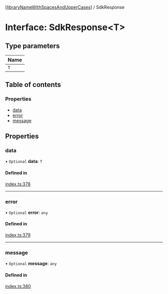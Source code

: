 [[libraryNameWithSpacesAndUpperCases]](../README.md) / SdkResponse

# Interface: SdkResponse<T\>

## Type parameters

| Name |
| :------ |
| `T` |

## Table of contents

### Properties

- [data](SdkResponse.md#data)
- [error](SdkResponse.md#error)
- [message](SdkResponse.md#message)

## Properties

### data

• `Optional` **data**: `T`

#### Defined in

[index.ts:378](https://github.com/undaku/js-sdk/blob/08957cb/src/index.ts#L378)

___

### error

• `Optional` **error**: `any`

#### Defined in

[index.ts:379](https://github.com/undaku/js-sdk/blob/08957cb/src/index.ts#L379)

___

### message

• `Optional` **message**: `any`

#### Defined in

[index.ts:380](https://github.com/undaku/js-sdk/blob/08957cb/src/index.ts#L380)
